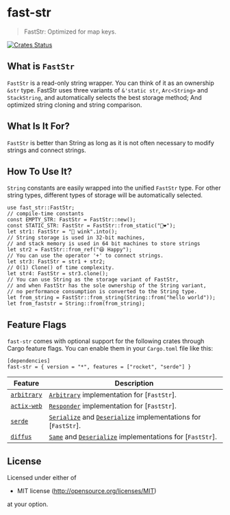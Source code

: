 fast-str
===========

> FastStr: Optimized for map keys.

[![Crates Status](https://img.shields.io/crates/v/fast-str.svg)](https://crates.io/crates/fast-str)

## What is `FastStr`
`FastStr` is a read-only string wrapper. You can think of it as an ownership `&str` type.
FastStr uses three variants of `&'static str`, `Arc<String>` and `StackString`, and automatically selects the best storage method;
And optimized string cloning and string comparison.

## What Is It For?
`FastStr` is better than String as long as it is not often necessary to modify strings and connect strings.

## How To Use It?
`String` constants are easily wrapped into the unified `FastStr` type. For other string types, different types of storage will be automatically selected.

```
use fast_str::FastStr;
// compile-time constants
const EMPTY_STR: FastStr = FastStr::new();
const STATIC_STR: FastStr = FastStr::from_static("💙❤");
let str1: FastStr = "🍷 wink".into();
// String storage is used in 32-bit machines,
// and stack memory is used in 64 bit machines to store strings
let str2 = FastStr::from_ref("😆 Happy");
// You can use the operator '+' to connect strings.
let str3: FastStr = str1 + str2;
// O(1) Clone() of time complexity.
let str4: FastStr = str3.clone();
// You can use String as the storage variant of FastStr,
// and when FastStr has the sole ownership of the String variant,
// no performance consumption is converted to the String type.
let from_string = FastStr::from_string(String::from("hello world"));
let from_faststr = String::from(from_string);
```

## Feature Flags

`fast-str` comes with optional support for the following crates through Cargo
feature flags. You can enable them in your `Cargo.toml` file like this:

```no_compile
[dependencies]
fast-str = { version = "*", features = ["rocket", "serde"] }
```

| Feature | Description |
| ------- | ----------- |
| [`arbitrary`](https://crates.io/crates/arbitrary) | [`Arbitrary`](https://docs.rs/arbitrary/latest/arbitrary/trait.Arbitrary.html) implementation for [`FastStr`]. |
| [`actix-web`](https://crates.io/crates/actix-web) | [`Responder`](https://docs.rs/actix-web/latest/actix_web/trait.Responder.html) implementation for [`FastStr`]. |
| [`serde`](https://crates.io/crates/serde) | [`Serialize`](https://docs.rs/arbitrary/latest/arbitrary/trait.Arbitrary.html) and [`Deserialize`](https://docs.rs/serde/latest/serde/trait.Deserialize.html) implementations for [`FastStr`]. |
| [`diffus`](https://crates.io/crates/diffus) | [`Same`](https://docs.rs/diffus/0.10.0/diffus/trait.Same.html) and [`Deserialize`](https://docs.rs/diffus/0.10.0/diffus/trait.Diffable.html) implementations for [`FastStr`]. |


## License

Licensed under either of

 * MIT license (http://opensource.org/licenses/MIT)

at your option.
